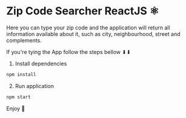 # Zip Code Searcher ReactJS ⚛

Here you can type your zip code and the application will return all information available about it, such as city, neighbourhood, street and complements.
 
 If you're tying the App follow the steps bellow ⬇⬇

1. Install dependencies
```jsx
npm install  
```

2. Run application 
```jsx
npm start
```

Enjoy 🥳
